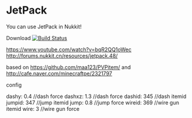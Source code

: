 # JetPack
You can use JetPack in Nukkit!

Download
[![Build Status](http://jenkins.haniokasai.com/buildStatus/icon?job=JetPack-Nukkit)](http://jenkins.haniokasai.com/job/JetPack-Nukkit/ "Jenkins ")

https://www.youtube.com/watch?v=bqR2QQ1oWec
http://forums.nukkit.cn/resources/jetpack.48/

based on https://github.com/maa123/PVPitem/ and http://cafe.naver.com/minecraftpe/2321797


config

dashy: 0.4 //dash force
dashxz: 1.3 //dash force
dashid: 345 //dash itemid
jumpid: 347 //jump itemid
jump: 0.8 //jump force
wireid: 369 //wire gun itemid
wire: 3 //wire gun force
